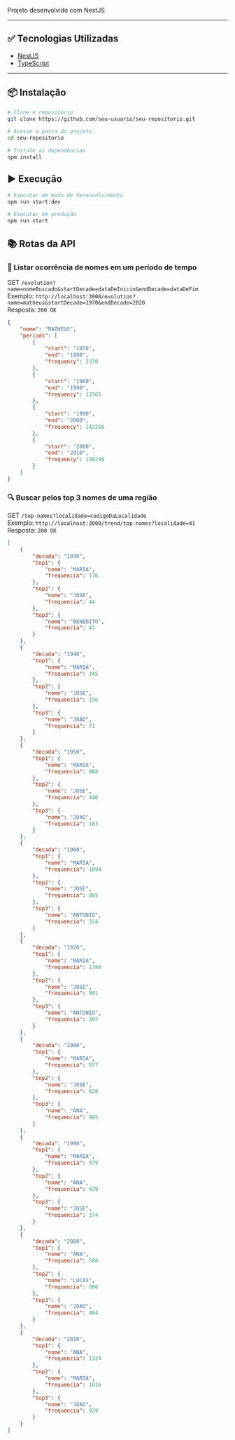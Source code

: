 Projeto desenvolvido com NestJS

---

## ✅ Tecnologias Utilizadas

- [NestJS](https://nestjs.com/)
- [TypeScript](https://www.typescriptlang.org/)

---

## 📦 Instalação

```bash
# Clone o repositório
git clone https://github.com/seu-usuario/seu-repositorio.git

# Acesse a pasta do projeto
cd seu-repositorio

# Instale as dependências
npm install
```

## ▶️ Execução

```bash
# Executar em modo de desenvolvimento
npm run start:dev

# Executar em produção
npm run start
```

## 📚 Rotas da API

### 📄 Listar ocorrência de nomes em um período de tempo
GET `/evolution?name=nomeBuscado&startDecade=dataDeInicio&endDecade=dataDeFim` </br>
Exemplo: `http://localhost:3000/evolution?name=matheus&startDecade=1970&endDecade=2020` </br>
Resposta:
`200 OK`
``` json
{
    "nome": "MATHEUS",
    "periods": [
        {
            "start": "1970",
            "end": "1980",
            "frequency": 2370
        },
        {
            "start": "1980",
            "end": "1990",
            "frequency": 13765
        },
        {
            "start": "1990",
            "end": "2000",
            "frequency": 142256
        },
        {
            "start": "2000",
            "end": "2010",
            "frequency": 190298
        }
    ]
}
```

### 🔍 Buscar pelos top 3 nomes de uma região
GET `/top-names?localidade=codigoDaLocalidade` </br>
Exemplo: `http://localhost:3000/trend/top-names?localidade=41` </br>
Resposta:
`200 OK`
``` json
[
    {
        "decada": "1930",
        "top1": {
            "nome": "MARIA",
            "frequencia": 176
        },
        "top2": {
            "nome": "JOSE",
            "frequencia": 44
        },
        "top3": {
            "nome": "BENEDITO",
            "frequencia": 43
        }
    },
    {
        "decada": "1940",
        "top1": {
            "nome": "MARIA",
            "frequencia": 345
        },
        "top2": {
            "nome": "JOSE",
            "frequencia": 156
        },
        "top3": {
            "nome": "JOAO",
            "frequencia": 71
        }
    },
    {
        "decada": "1950",
        "top1": {
            "nome": "MARIA",
            "frequencia": 888
        },
        "top2": {
            "nome": "JOSE",
            "frequencia": 446
        },
        "top3": {
            "nome": "JOAO",
            "frequencia": 183
        }
    },
    {
        "decada": "1960",
        "top1": {
            "nome": "MARIA",
            "frequencia": 1894
        },
        "top2": {
            "nome": "JOSE",
            "frequencia": 865
        },
        "top3": {
            "nome": "ANTONIO",
            "frequencia": 324
        }
    },
    {
        "decada": "1970",
        "top1": {
            "nome": "MARIA",
            "frequencia": 1788
        },
        "top2": {
            "nome": "JOSE",
            "frequencia": 901
        },
        "top3": {
            "nome": "ANTONIO",
            "frequencia": 397
        }
    },
    {
        "decada": "1980",
        "top1": {
            "nome": "MARIA",
            "frequencia": 977
        },
        "top2": {
            "nome": "JOSE",
            "frequencia": 628
        },
        "top3": {
            "nome": "ANA",
            "frequencia": 465
        }
    },
    {
        "decada": "1990",
        "top1": {
            "nome": "MARIA",
            "frequencia": 479
        },
        "top2": {
            "nome": "ANA",
            "frequencia": 429
        },
        "top3": {
            "nome": "JOSE",
            "frequencia": 374
        }
    },
    {
        "decada": "2000",
        "top1": {
            "nome": "ANA",
            "frequencia": 588
        },
        "top2": {
            "nome": "LUCAS",
            "frequencia": 500
        },
        "top3": {
            "nome": "JOAO",
            "frequencia": 404
        }
    },
    {
        "decada": "2010",
        "top1": {
            "nome": "ANA",
            "frequencia": 1324
        },
        "top2": {
            "nome": "MARIA",
            "frequencia": 1016
        },
        "top3": {
            "nome": "JOAO",
            "frequencia": 929
        }
    }
]
```

